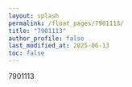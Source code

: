 ```yaml
---
layout: splash
permalink: /float_pages/7901113/
title: "7901113"
author_profile: false
last_modified_at: 2025-06-13
toc: false
---
```

 
7901113
